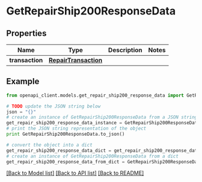 # GetRepairShip200ResponseData


## Properties
Name | Type | Description | Notes
------------ | ------------- | ------------- | -------------
**transaction** | [**RepairTransaction**](RepairTransaction.md) |  | 

## Example

```python
from openapi_client.models.get_repair_ship200_response_data import GetRepairShip200ResponseData

# TODO update the JSON string below
json = "{}"
# create an instance of GetRepairShip200ResponseData from a JSON string
get_repair_ship200_response_data_instance = GetRepairShip200ResponseData.from_json(json)
# print the JSON string representation of the object
print GetRepairShip200ResponseData.to_json()

# convert the object into a dict
get_repair_ship200_response_data_dict = get_repair_ship200_response_data_instance.to_dict()
# create an instance of GetRepairShip200ResponseData from a dict
get_repair_ship200_response_data_from_dict = GetRepairShip200ResponseData.from_dict(get_repair_ship200_response_data_dict)
```
[[Back to Model list]](../README.md#documentation-for-models) [[Back to API list]](../README.md#documentation-for-api-endpoints) [[Back to README]](../README.md)


